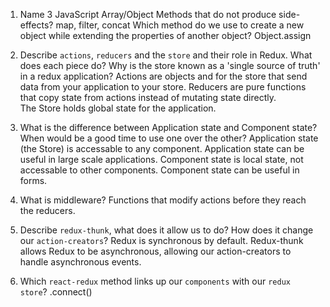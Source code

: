 1.  Name 3 JavaScript Array/Object Methods that do not produce side-effects?    map, filter, concat 
Which method do we use to create a new object while extending the properties of another object?
    Object.assign

1.  Describe `actions`, `reducers` and the `store` and their role in Redux. What does each piece do? Why is the store known as a 'single source of truth' in a redux application?
    Actions are objects and for the store that send data from your application to your store.
    Reducers are pure functions that copy state from actions instead of mutating state directly.  
    The Store holds global state for the application.

1.  What is the difference between Application state and Component state? When would be a good time to use one over the other?
    Application state (the Store) is accessable to any component. Application state can be useful in large scale applications. 
    Component state is local state, not accessable to other components. Component state can be useful in forms. 

1.  What is middleware?
    Functions that modify actions before they reach the reducers.

1.  Describe `redux-thunk`, what does it allow us to do? How does it change our `action-creators`?
    Redux is synchronous by default. Redux-thunk allows Redux to be asynchronous, allowing our action-creators to handle asynchronous events.

1.  Which `react-redux` method links up our `components` with our `redux store`?
    .connect()